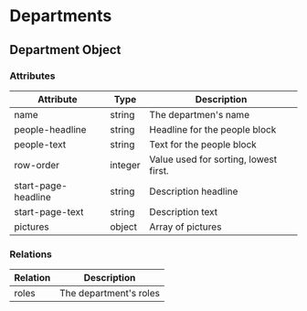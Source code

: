 # Departments

## Department Object

### Attributes

Attribute           | Type    | Description
--------------------|---------|------------
name                | string  | The departmen's name
people-headline     | string  | Headline for the people block
people-text         | string  | Text for the people block
row-order           | integer | Value used for sorting, lowest first.
start-page-headline | string  | Description headline
start-page-text     | string  | Description text
pictures            | object  | Array of pictures

### Relations

Relation | Description
---------|------------
roles    | The department's roles
